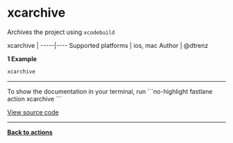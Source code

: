 # xcarchive


Archives the project using `xcodebuild`







xcarchive |
-----|----
Supported platforms | ios, mac
Author | @dtrenz



**1 Example**

```ruby
xcarchive
```





<hr />
To show the documentation in your terminal, run
```no-highlight
fastlane action xcarchive
```

<a href="https://github.com/fastlane/fastlane/blob/master/fastlane/lib/fastlane/actions/xcarchive.rb" target="_blank">View source code</a>

<hr />

<a href="/actions"><b>Back to actions</b></a>
